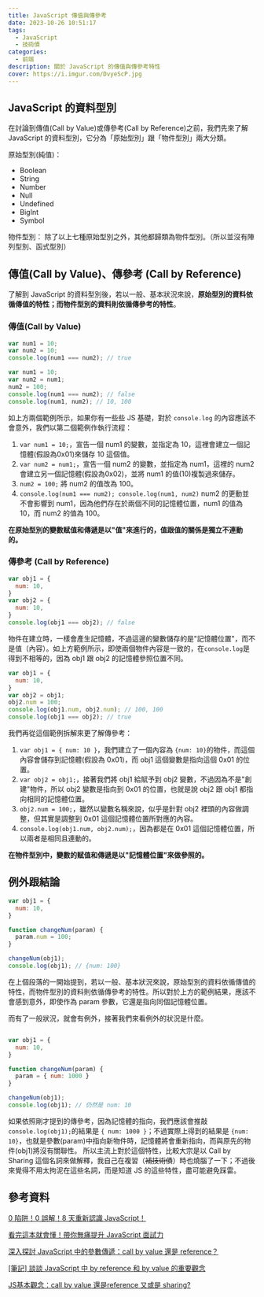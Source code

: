 ```yaml
---
title: JavaScript 傳值與傳參考
date: 2023-10-26 10:51:17
tags:
  - JavaScript
  - 技術債
categories:
  - 前端
description: 關於 JavaScript 的傳值與傳參考特性
cover: https://i.imgur.com/DvyeScP.jpg
---
```


## JavaScript 的資料型別

在討論到傳值(Call by Value)或傳參考(Call by Reference)之前，我們先來了解 JavaScript 的資料型別，它分為「原始型別」跟「物件型別」兩大分類。

原始型別(純值)：
- Boolean
- String
- Number
- Null
- Undefined
- BigInt
- Symbol

物件型別：
除了以上七種原始型別之外，其他都歸類為物件型別。（所以並沒有陣列型別、函式型別）


## 傳值(Call by Value)、傳參考 (Call by Reference)

了解到 JavaScript 的資料型別後，若以一般、基本狀況來說，**原始型別的資料依循傳值的特性；而物件型別的資料則依循傳參考的特性**。

### 傳值(Call by Value)

```js
var num1 = 10;
var num2 = 10;
console.log(num1 === num2); // true
```
```js
var num1 = 10;
var num2 = num1;
num2 = 100;
console.log(num1 === num2); // false
console.log(num1, num2); // 10, 100
```

如上方兩個範例所示，如果你有一些些 JS 基礎，對於 `console.log` 的內容應該不會意外，我們以第二個範例作執行流程：
1. `var num1 = 10;`，宣告一個 num1 的變數，並指定為 10，這裡會建立一個記憶體(假設為0x01)來儲存 10 這個值。
2. `var num2 = num1;`，宣告一個 num2 的變數，並指定為 num1，這裡的 num2 會建立另一個記憶體(假設為0x02)，並將 num1 的值(10)複製過來儲存。
3. `num2 = 100;` 將 num2 的值改為 100。
4. `console.log(num1 === num2); console.log(num1, num2)` num2 的更動並不會影響到 num1，因為他們存在於兩個不同的記憶體位置，num1 的值為 10，而 num2 的值為 100。

**在原始型別的變數赋值和傳遞是以"值"來進行的，值跟值的關係是獨立不連動的。**


### 傳參考 (Call by Reference)

```js
var obj1 = {
  num: 10,
}
var obj2 = {
  num: 10,
}
console.log(obj1 === obj2); // false
```

物件在建立時，一樣會產生記憶體，不過這邊的變數儲存的是"記憶體位置"，而不是值（內容）。如上方範例所示，即使兩個物件內容是一致的，在`console.log`是得到不相等的，因為 obj1 跟 obj2 的記憶體參照位置不同。

```js
var obj1 = {
  num: 10,
}
var obj2 = obj1;
obj2.num = 100;
console.log(obj1.num, obj2.num); // 100, 100
console.log(obj1 === obj2); // true
```

我們再從這個範例拆解來更了解傳參考：
1. `var obj1 = { num: 10 }`，我們建立了一個內容為 `{num: 10}`的物件，而這個內容會儲存到記憶體(假設為 0x01)，而 obj1 這個變數是指向這個 0x01 的位置。
2. `var obj2 = obj1;`，接著我們將 obj1 給賦予到 obj2 變數，不過因為不是"創建"物件，所以 obj2 變數是指向到 0x01 的位置，也就是說 obj2 跟 obj1 都指向相同的記憶體位置。
3. `obj2.num = 100;`，雖然以變數名稱來說，似乎是針對 obj2 裡頭的內容做調整，但其實是調整到 0x01 這個記憶體位置所對應的內容。
4. `console.log(obj1.num, obj2.num);`，因為都是在 0x01 這個記憶體位置，所以兩者是相同且連動的。

**在物件型別中，變數的赋值和傳遞是以"記憶體位置"來做參照的。**

## 例外跟結論

```js
var obj1 = {
  num: 10,
}

function changeNum(param) {
  param.num = 100;
}

changeNum(obj1);
console.log(obj1); // {num: 100}
```

在上個段落的一開始提到，若以一般、基本狀況來說，原始型別的資料依循傳值的特性，而物件型別的資料則依循傳參考的特性。所以對於上方的範例結果，應該不會感到意外，即使作為 param 參數，它還是指向同個記憶體位置。

而有了一般狀況，就會有例外，接著我們來看例外的狀況是什麼。

```js

var obj1 = {
  num: 10,
}

function changeNum(param) {
  param = { num: 1000 }
}

changeNum(obj1);
console.log(obj1); // 仍然是 num: 10

```

如果依照剛才提到的傳參考，因為記憶體的指向，我們應該會推敲`console.log(obj1);`的結果是 `{ num: 1000 }`；不過實際上得到的結果是 `{num: 10}`，也就是參數(param)中指向新物件時，記憶體將會重新指向，而與原先的物件(obj1)將沒有關聯性。
所以主流上對於這個特性，比較大宗是以 Call by Sharing 這個名詞來做解釋，我自己在複習（~~補技術債~~）時也燒腦了一下；不過後來覺得不用太拘泥在這些名詞，而是知道 JS 的這些特性，盡可能避免踩雷。

## 參考資料

[0 陷阱！0 誤解！8 天重新認識 JavaScript！](https://www.tenlong.com.tw/products/9789864344130?list_name=srh)

[看完這本就會懂！帶你無痛提升 JavaScript 面試力](https://www.tenlong.com.tw/products/9786263332973?list_name=srh)

[深入探討 JavaScript 中的參數傳遞：call by value 還是 reference？](https://blog.huli.tw/2018/06/23/javascript-call-by-value-or-reference/)

[[筆記] 談談 JavaScript 中 by reference 和 by value 的重要觀念](https://pjchender.blogspot.com/2016/03/javascriptby-referenceby-value.html)

[JS基本觀念：call by value 還是reference 又或是 sharing?](https://medium.com/@mengchiang000/js%E5%9F%BA%E6%9C%AC%E8%A7%80%E5%BF%B5-call-by-value-%E9%82%84%E6%98%AFreference-%E5%8F%88%E6%88%96%E6%98%AF-sharing-22a87ca478fc)


